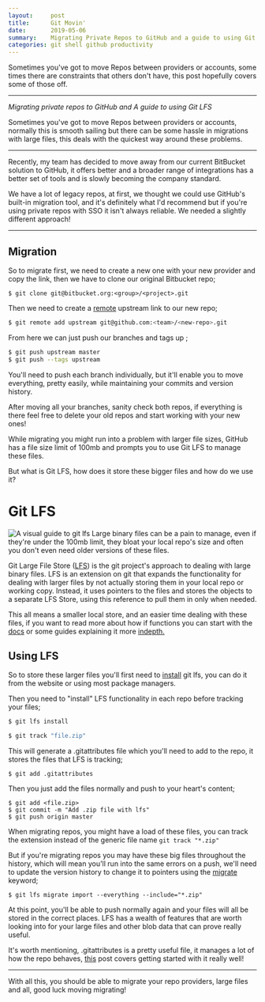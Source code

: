 ```yaml
---
layout:     post
title:      Git Movin'
date:       2019-05-06
summary:    Migrating Private Repos to GitHub and a guide to using Git LFS
categories: git shell github productivity
---
```

Sometimes you've got to move Repos between providers or accounts, some times there are constraints that others don't have, this post hopefully covers some of those off.

---

_Migrating private repos to GitHub and A guide to using Git LFS_

Sometimes you've got to move Repos between providers or accounts, normally this is smooth sailing but there can be some hassle in migrations with large files, this deals with the quickest way around these problems.

---

Recently, my team has decided to move away from our current BitBucket solution to GitHub, it offers better and a broader range of integrations has a better set of tools and is slowly becoming the company standard.

We have a lot of legacy repos, at first, we thought we could use GitHub's built-in migration tool, and it's definitely what I'd recommend but if you're using private repos with SSO it isn't always reliable. We needed a slightly different approach!

---

## Migration

So to migrate first, we need to create a new one with your new provider and copy the link, then we have to clone our original Bitbucket repo;

```
$ git clone git@bitbucket.org:<group>/<project>.git
```

Then we need to create a [remote](https://help.github.com/en/github/using-git/adding-a-remote) upstream link to our new repo;

``` bash
$ git remote add upstream git@github.com:<team>/<new-repo>.git
```

From here we can just push our branches and tags up ;

``` bash
$ git push upstream master
$ git push --tags upstream
```

You'll need to push each branch individually, but it'll enable you to move everything, pretty easily, while maintaining your commits and version history.

After moving all your branches, sanity check both repos, if everything is there feel free to delete your old repos and start working with your new ones!

While migrating you might run into a problem with larger file sizes, GitHub has a file size limit of 100mb and prompts you to use Git LFS to manage these files. 

But what is Git LFS, how does it store these bigger files and how do we use it?



# Git LFS
![A visual guide to git lfs](https://dev-to-uploads.s3.amazonaws.com/i/koun847mlnwdx5hqzrbt.png)
Large binary files can be a pain to manage, even if they're under the 100mb limit, they bloat your local repo's size and often you don't even need older versions of these files. 

Git Large File Store ([LFS](https://git-lfs.github.com/)) is the git project's approach to dealing with large binary files. LFS is an extension on git that expands the functionality for dealing with larger files by not actually storing them in your local repo or working copy. Instead, it uses pointers to the files and stores the objects to a separate LFS Store, using this reference to pull them in only when needed. 

This all means a smaller local store, and an easier time dealing with these files, if you want to read more about how if functions you can start with the [docs](https://github.com/git-lfs/git-lfs/tree/master/docs) or some guides explaining it more [indepth.](https://www.git-tower.com/learn/git/ebook/en/command-line/advanced-topics/git-lfs)

## Using LFS
So to store these larger files you'll first need to [install](https://git-lfs.github.com/) git lfs, you can do it from the website or using most package managers.

Then you need to "install" LFS functionality in each repo before tracking your files; 

``` bash
$ git lfs install

$ git track "file.zip"
```

This will generate a .gitattributes file which you'll need to add to the repo, it stores the files that LFS is tracking;

```
$ git add .gitattributes
```

Then you just add the files normally and push to your heart's content;
```
$ git add <file.zip>
$ git commit -m "Add .zip file with lfs"
$ git push origin master

```

When migrating repos, you might have a load of these files, you can track the extension instead of the generic file name `git track "*.zip"` 

But if you're migrating repos you may have these big files throughout the history, which will mean you'll run into the same errors on a push, we'll need to update the version history to change it to pointers using the [migrate](https://github.com/git-lfs/git-lfs/blob/master/docs/man/git-lfs-migrate.1.ronn) keyword;
```
$ git lfs migrate import --everything --include="*.zip"
```

At this point, you'll be able to push normally again and your files will all be stored in the correct places. LFS has a wealth of features that are worth looking into for your large files and other blob data that can prove really useful.

It's worth mentioning, .gitattributes is a pretty useful file, it manages a lot of how the repo behaves, [this](https://dev.to/deadlybyte/please-add-gitattributes-to-your-git-repository-1jld ) post covers getting started with it really well!

---

With all this, you should be able to migrate your repo providers, large files and all, good luck moving migrating!